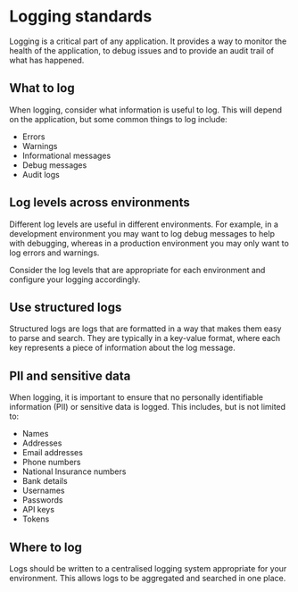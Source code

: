 # Logging standards

Logging is a critical part of any application. It provides a way to monitor the health of the application, to debug issues and to provide an audit trail of what has happened.

## What to log

When logging, consider what information is useful to log. This will depend on the application, but some common things to log include:
- Errors
- Warnings
- Informational messages
- Debug messages
- Audit logs

## Log levels across environments

Different log levels are useful in different environments. For example, in a development environment you may want to log debug messages to help with debugging, whereas in a production environment you may only want to log errors and warnings.

Consider the log levels that are appropriate for each environment and configure your logging accordingly.

## Use structured logs

Structured logs are logs that are formatted in a way that makes them easy to parse and search. They are typically in a key-value format, where each key represents a piece of information about the log message.

## PII and sensitive data

When logging, it is important to ensure that no personally identifiable information (PII) or sensitive data is logged. This includes, but is not limited to:
- Names
- Addresses
- Email addresses
- Phone numbers
- National Insurance numbers
- Bank details
- Usernames
- Passwords
- API keys
- Tokens

## Where to log

Logs should be written to a centralised logging system appropriate for your environment. This allows logs to be aggregated and searched in one place.
